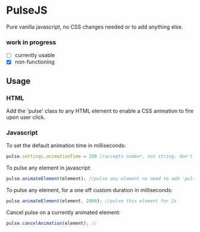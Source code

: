 # PulseJS 
Pure vanilla javascript, no CSS changes needed or to add anything else. 

### work in progress  
- [ ]  currently usable  
- [x] non-functioning  

## Usage
### HTML
Add the 'pulse' class to any HTML element to enable a CSS animation to fire upon user click. 
### Javascript
To set the default animation time in milliseconds: 
```Javascript
pulse.settings.animationTime = 250 //accepts number, not string. don't do: '.25s' or '250ms'.
```
To pulse any element in javascript:
```Javascript
pulse.animateElement(element); //pulse any element no need to add 'pulse' class in HTML
```
To pulse any element, for a one off custom duration in milliseconds:
```Javascript
pulse.animateElement(element, 2000); //pulse this element for 2s
```
Cancel pulse on a currently animated element:
```Javascript
pulse.cancelAnimation(element); //

